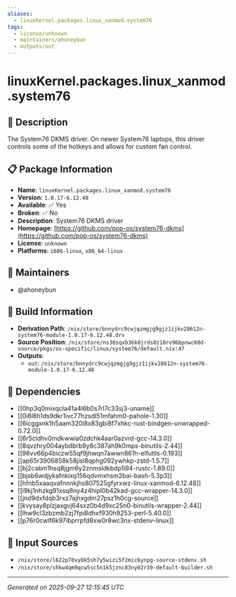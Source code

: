 ```yaml
---
aliases:
  - linuxKernel.packages.linux_xanmod.system76
tags:
  - license/unknown
  - maintainers/ahoneybun
  - outputs/out
---
```


# linuxKernel.packages.linux_xanmod.system76

## 📝 Description

The System76 DKMS driver. On newer System76 laptops, this driver controls
some of the hotkeys and allows for custom fan control.


## 📋 Package Information

- **Name**: `linuxKernel.packages.linux_xanmod.system76`
- **Version**: `1.0.17-6.12.48`
- **Available**: ✅ Yes
- **Broken**: ✅ No
- **Description**: System76 DKMS driver
- **Homepage**: [https://github.com/pop-os/system76-dkms](https://github.com/pop-os/system76-dkms)
- **License**: `unknown`
- **Platforms**: `i686-linux`, `x86_64-linux`
## 👥 Maintainers

- @ahoneybun


## 🔧 Build Information

- **Derivation Path**: `/nix/store/bnnydrc9cwjqzmgjg9gjz1ijkv28612n-system76-module-1.0.17-6.12.48.drv`
- **Source Position**: `/nix/store/ns30sqxb36k8jrds8z18rv96bpnwc60d-source/pkgs/os-specific/linux/system76/default.nix:47`
- **Outputs**:
  - `out`:  `/nix/store/bnnydrc9cwjqzmgjg9gjz1ijkv28612n-system76-module-1.0.17-6.12.48`

## 🔗 Dependencies

- [[0hp3q0mixqcla41a4l6b0s7rl7c33sj3-uname]]
- [[0i6l8h1ds9dkr1ivc77hzsdl51mfahm0-pahole-1.30]]
- [[6icggxnk1h5aam320l8x83gbi8f7xhkc-rust-bindgen-unwrapped-0.72.0]]
- [[6r5cldhv0mdkwwia0zdchk4aar0azvrd-gcc-14.3.0]]
- [[8qvzhry004aybdbrb9y8c387ah9k0mps-binutils-2.44]]
- [[96vv66p4biczw55qf9jhwqn7awwn861h-elfutils-0.193]]
- [[ap65r3906858k58jisl8qphg092ywhkp-zstd-1.5.7]]
- [[bj2cabm1hsq8jgm6y2znmsldkbdp1i94-rustc-1.89.0]]
- [[bjsb6wdjykafnkixq156qdvmxhsm2bai-bash-5.3p3]]
- [[hfnb5xaaqvafnnnkjhs807525gfyrxwz-linux-xanmod-6.12.48]]
- [[i9kj1nhzkg91xsq8ny4z4hipl0b42kad-gcc-wrapper-14.3.0]]
- [[jnd9dxfdqb3rxz7ajhxgdm27psz1h0cg-source]]
- [[kvysay8plzjaxgvj64sxz0b4d9xc25n0-binutils-wrapper-2.44]]
- [[lhw9cl3zbzmb2zj7fpi8dhxf930h9253-perl-5.40.0]]
- [[p76r0cwlf6k97ibprrpfd8xw0r8wc3nx-stdenv-linux]]

## 📁 Input Sources

- `/nix/store/l622p70vy8k5sh7y5wizi5f2mic6ynpg-source-stdenv.sh`
- `/nix/store/shkw4qm9qcw5sc5n1k5jznc83ny02r39-default-builder.sh`

---
*Generated on 2025-09-27 12:15:45 UTC*
